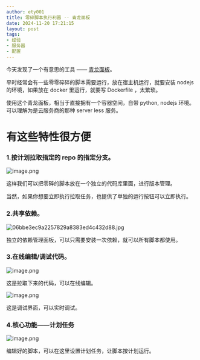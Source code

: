 ```yaml
---
author: ety001
title: 零碎脚本执行利器 -- 青龙面板
date: 2024-11-20 17:21:15
layout: post
tags:
- 经验
- 服务器
- 配置
---
```


今天发现了一个有意思的工具 —— [青龙面板](https://github.com/whyour/qinglong)。

平时经常会有一些零零碎碎的脚本需要运行，放在宿主机运行，就要安装 nodejs 的环境，如果放在 docker 里运行，就要写 Dockerfile ，太繁琐。

使用这个青龙面板，相当于直接拥有一个容器空间，自带 python, nodejs 环境。可以理解为是云服务商的那种 server less 服务。

# 有这些特性很方便

### 1.按计划拉取指定的 repo 的指定分支。

![image.png](/img/2024/DQmNzrSTk6u7KoeXAE3rY5FQB2HAGinfGwnhfi47sAZSxHQ.png)

这样我们可以把零碎的脚本放在一个独立的代码库里面，进行版本管理。

当然，如果你想要立即执行拉取任务，也提供了单独的运行按钮可以立即执行。

### 2.共享依赖。

![06bbe3ec9a2257829a8383ed4c432d88.jpg](/img/2024/06bbe3ec9a2257829a8383ed4c432d88.jpg)

独立的依赖管理面板，可以只需要安装一次依赖，就可以所有脚本都使用。

### 3.在线编辑/调试代码。

![image.png](/img/2024/DQmZePRPW5aA5yk8id71c89p7xGJ7zKoXaQEW9kLZDJPSB2.png)

这是拉取下来的代码，可以在线编辑。

![image.png](/img/2024/DQmTCHbnWLgY7tKR68ULCvcEpJxhVyG1bMxSCFFut4UvCuF.png)


这是调试界面，可以实时调试。

### 4.核心功能——计划任务

![image.png](/img/2024/DQmTSVxe7zhGK79ah7hxYmiYZmveKnJ1KBWuY6YipGnteQv.png)

编辑好的脚本，可以在这里设置计划任务，让脚本按计划运行。
